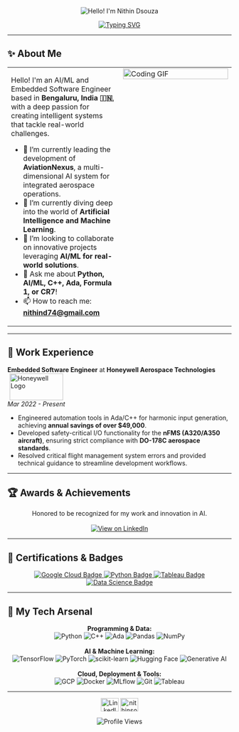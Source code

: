 <p align="center">
  <img src="https://media.licdn.com/dms/image/v2/D5603AQFvtSZRvnoRzw/profile-displayphoto-shrink_200_200/profile-displayphoto-shrink_200_200/0/1668749912530?e=1761782400&v=beta&t=9nmdWW1I3CbCGYnKfrvf3JSga8rmM0ldqQBpuHYLvmA" alt="Hello! I'm Nithin Dsouza">
</p>

<p align="center">
  <a href="https://git.io/typing-svg"><img src="https://readme-typing-svg.herokuapp.com?font=Fira+Code&size=24&pause=1000&color=3393FF&center=true&width=435&lines=AI+%26+ML+Engineer;Embedded+Software+Engineer;Aerospace+Innovator" alt="Typing SVG" /></a>
</p>

---

## ✨ About Me

<table>
  <tr>
    <td valign="top" width="50%">
      <p>Hello! I'm an AI/ML and Embedded Software Engineer based in <strong>Bengaluru, India 🇮🇳</strong>, with a deep passion for creating intelligent systems that tackle real-world challenges.</p>
      <ul>
        <li>🔭 I’m currently leading the development of <strong>AviationNexus</strong>, a multi-dimensional AI system for integrated aerospace operations.</li>
        <li>🌱 I’m currently diving deep into the world of <strong>Artificial Intelligence and Machine Learning</strong>.</li>
        <li>👯 I’m looking to collaborate on innovative projects leveraging <strong>AI/ML for real-world solutions</strong>.</li>
        <li>💬 Ask me about <strong>Python, AI/ML, C++, Ada, Formula 1, or CR7</strong>!</li>
        <li>📫 How to reach me: <a href="mailto:nithind74@gmail.com"><strong>nithind74@gmail.com</strong></a></li>
      </ul>
    </td>
    <td valign="top" width="50%">
      <img src="https://media.giphy.com/media/v1.Y2lkPTc5MGI3NjExM3pobGtucDdhbGM1eGJlczc1b2c4eWZkY3c2M2Y5eW15dWZud3g4cyZlcD12MV9pbnRlcm5hbF9naWZfYnlfaWQmY3Q9Zw/qgQUggAC3Pfv687qPC/giphy.gif" alt="Coding GIF" width="100%">
    </td>
  </tr>
</table>

---

## 💼 Work Experience

**Embedded Software Engineer** at **Honeywell Aerospace Technologies** <img src="https://cdn.worldvectorlogo.com/logos/honeywell-logo-1.svg" height="60" width="120" alt="Honeywell Logo" style="horizontal-align:middle; margin-left:5px;">
<br>
*Mar 2022 - Present*
- Engineered automation tools in Ada/C++ for harmonic input generation, achieving **annual savings of over $49,000**.
- Developed safety-critical I/O functionality for the **nFMS (A320/A350 aircraft)**, ensuring strict compliance with **DO-178C aerospace standards**.
- Resolved critical flight management system errors and provided technical guidance to streamline development workflows.

---

## 🏆 Awards & Achievements
<p align="center">
  Honored to be recognized for my work and innovation in AI.
  <br><br>
  <a href="https://www.linkedin.com/posts/nithinsouza_gratitude-innovation-ai-activity-7345336687859855360-_JPW" target="_blank">
    <img src="https://img.shields.io/badge/View on LinkedIn-0A66C2?style=for-the-badge&logo=linkedin&logoColor=white" alt="View on LinkedIn">
  </a>
</p>

---

## 🏅 Certifications & Badges
<p align="center">
  <a href="https://www.qwiklabs.com/public_profiles/51e1849c-947a-4592-82ea-7b15a917ea3d" target="_blank">
    <img src="https://img.shields.io/badge/Google_Cloud-4285F4?style=for-the-badge&logo=google-cloud&logoColor=white" alt="Google Cloud Badge">
  </a>
  <a href="https://www.credly.com/badges/6c82c377-838b-459a-bfd0-207c3d81b70a" target="_blank">
    <img src="https://img.shields.io/badge/Python_Certified-3776AB?style=for-the-badge&logo=python&logoColor=white" alt="Python Badge">
  </a>
  <a href="https://www.linkedin.com/posts/nithinsouza_tableau-360digitmg-datavisualization-activity-6832953205467570176-HAjj" target="_blank">
    <img src="https://img.shields.io/badge/Tableau-E97627?style=for-the-badge&logo=tableau&logoColor=white" alt="Tableau Badge">
  </a>
  <a href="https://www.linkedin.com/posts/nithinsouza_activity-6828296297804648448-_F4I" target="_blank">
    <img src="https://img.shields.io/badge/Data_Science-F37726?style=for-the-badge" alt="Data Science Badge">
  </a>
</p>

---

## 🚀 My Tech Arsenal

<p align="center">
  <strong>Programming & Data:</strong><br>
  <img src="https://img.shields.io/badge/Python-3776AB?style=for-the-badge&logo=python&logoColor=white" alt="Python">
  <img src="https://img.shields.io/badge/C%2B%2B-00599C?style=for-the-badge&logo=c%2B%2B&logoColor=white" alt="C++">
  <img src="https://img.shields.io/badge/Ada-025E8C?style=for-the-badge&logo=ada&logoColor=white" alt="Ada">
  <img src="https://img.shields.io/badge/Pandas-150458?style=for-the-badge&logo=pandas&logoColor=white" alt="Pandas">
  <img src="https://img.shields.io/badge/NumPy-013243?style=for-the-badge&logo=numpy&logoColor=white" alt="NumPy">
  <br><br>
  <strong>AI & Machine Learning:</strong><br>
  <img src="https://img.shields.io/badge/TensorFlow-FF6F00?style=for-the-badge&logo=tensorflow&logoColor=white" alt="TensorFlow">
  <img src="https://img.shields.io/badge/PyTorch-EE4C2C?style=for-the-badge&logo=pytorch&logoColor=white" alt="PyTorch">
  <img src="https://img.shields.io/badge/scikit--learn-F7931A?style=for-the-badge&logo=scikit-learn&logoColor=white" alt="scikit-learn">
  <img src="https://img.shields.io/badge/Hugging_Face-FFD21E?style=for-the-badge&logo=hugging-face&logoColor=black" alt="Hugging Face">
  <img src="https://img.shields.io/badge/Generative_AI-8A2BE2?style=for-the-badge&logo=openai&logoColor=white" alt="Generative AI">
  <br><br>
  <strong>Cloud, Deployment & Tools:</strong><br>
  <img src="https://img.shields.io/badge/Google_Cloud-4285F4?style=for-the-badge&logo=google-cloud&logoColor=white" alt="GCP">
  <img src="https://img.shields.io/badge/Docker-2496ED?style=for-the-badge&logo=docker&logoColor=white" alt="Docker">
  <img src="https://img.shields.io/badge/MLflow-0194E2?style=for-the-badge&logo=mlflow&logoColor=white" alt="MLflow">
  <img src="https://img.shields.io/badge/Git-F05032?style=for-the-badge&logo=git&logoColor=white" alt="Git">
  <img src="https://img.shields.io/badge/Tableau-E97627?style=for-the-badge&logo=tableau&logoColor=white" alt="Tableau">
</p>

---

<p align="center">
  <a href="https://linkedin.com/in/nithinsouza" target="blank"><img align="center" src="https://raw.githubusercontent.com/rahuldkjain/github-profile-readme-generator/master/src/images/icons/Social/linked-in-alt.svg" alt="LinkedIn" height="30" width="40" /></a>
  <a href="https://instagram.com/nithinsouza" target="blank"><img align="center" src="https://raw.githubusercontent.com/rahuldkjain/github-profile-readme-generator/master/src/images/icons/Social/instagram.svg" alt="nithinsouza" height="30" width="40" /></a>
</p>
<p align="center">
  <img src="https://komarev.com/ghpvc/?username=nithinsouza&label=Profile%20Views&color=blueviolet&style=flat" alt="Profile Views"/>
</p>
